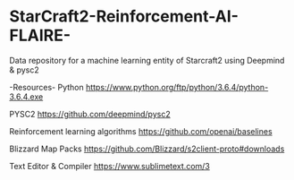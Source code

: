 # StarCraft2-Reinforcement-AI-FLAIRE-
Data repository for a machine learning entity of Starcraft2 using Deepmind & pysc2

-Resources-
Python
https://www.python.org/ftp/python/3.6.4/python-3.6.4.exe

PYSC2
https://github.com/deepmind/pysc2

Reinforcement learning algorithms
https://github.com/openai/baselines

Blizzard Map Packs
https://github.com/Blizzard/s2client-proto#downloads

Text Editor & Compiler
https://www.sublimetext.com/3

